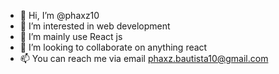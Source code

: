 - 👋 Hi, I’m @phaxz10
- 👀 I’m interested in web development
- 🌱 I’m mainly use React js
- 💞️ I’m looking to collaborate on anything react
- 📫 You can reach me via email phaxz.bautista10@gmail.com

<!---
phaxz10/phaxz10 is a ✨ special ✨ repository because its `README.md` (this file) appears on your GitHub profile.
You can click the Preview link to take a look at your changes.
--->
